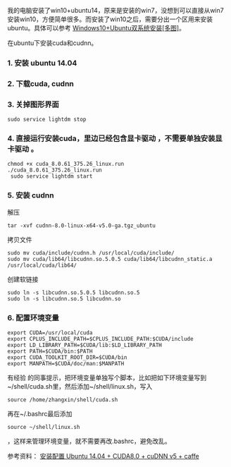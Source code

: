 

我的电脑安装了win10+ubuntu14，原来是安装的win7，没想到可以直接从win7安装win10，方便简单很多。而安装了win10之后，需要分出一个区用来安装ubuntu。具体可以参考 [Windows10+Ubuntu双系统安装[多图]](http://www.jianshu.com/p/2eebd6ad284d)。

在ubuntu下安装cuda和cudnn。
### 1. 安装 ubuntu 14.04 
### 2. 下载cuda, cudnn
### 3. 关掉图形界面
```
sudo service lightdm stop
```
### 4. 直接运行安装cuda，里边已经包含显卡驱动 ，**不需要单独安装显卡驱动** 。
```
chmod +x cuda_8.0.61_375.26_linux.run
./cuda_8.0.61_375.26_linux.run 
 sudo service lightdm start   
```
### 5. 安装 cudnn
解压
```
tar -xvf cudnn-8.0-linux-x64-v5.0-ga.tgz_ubuntu
```
拷贝文件
```
sudo mv cuda/include/cudnn.h /usr/local/cuda/include/
sudo mv cuda/lib64/libcudnn.so.5.0.5 cuda/lib64/libcudnn_static.a /usr/local/cuda/lib64/
```
创建软链接 
```
sudo ln -s libcudnn.so.5.0.5 libcudnn.so.5    
sudo ln -s libcudnn.so.5 libcudnn.so
```


### 6. 配置环境变量

```
export CUDA=/usr/local/cuda
export CPLUS_INCLUDE_PATH=$CPLUS_INCLUDE_PATH:$CUDA/include
export LD_LIBRARY_PATH=$CUDA/lib:$LD_LIBRARY_PATH
export PATH=$CUDA/bin:$PATH
export CUDA_TOOLKIT_ROOT_DIR=$CUDA/bin
export MANPATH=$CUDA/doc/man:$MANPATH
```

有经验 的同事提示，把环境变量单独写个脚本，比如把如下环境变量写到~/shell/cuda.sh里，然后添加~/shell/linux.sh，写入
```
source /home/zhangxin/shell/cuda.sh
```
再在~/.bashrc最后添加
```
source ~/shell/linux.sh
```
，这样来管理环境变量，就不需要再改.bashrc，避免改乱。







参考资料：
[安装配置 Ubuntu 14.04 + CUDA8.0 + cuDNN v5 + caffe](http://www.jianshu.com/p/69a10d0a24b9)
